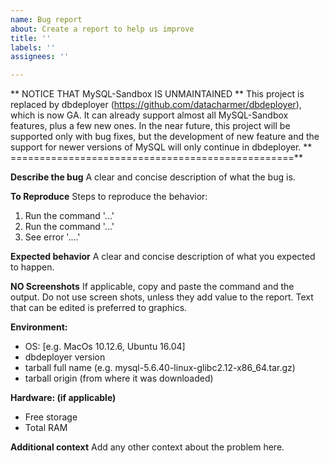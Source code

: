```yaml
---
name: Bug report
about: Create a report to help us improve
title: ''
labels: ''
assignees: ''

---
```


** NOTICE THAT MySQL-Sandbox IS UNMAINTAINED **
This project is replaced by dbdeployer (https://github.com/datacharmer/dbdeployer), which is now GA. It can already support almost all MySQL-Sandbox features, plus a few new ones. In the near future, this project will be supported only with bug fixes, but the development of new feature and the support for newer versions of MySQL will only continue in dbdeployer.
** =================================================**

**Describe the bug**
A clear and concise description of what the bug is.

**To Reproduce**
Steps to reproduce the behavior:
1. Run the command '...'
2. Run the command '...'
3. See error '....'

**Expected behavior**
A clear and concise description of what you expected to happen.

**NO Screenshots**
If applicable, copy and paste the command and the output. Do not use screen shots, unless they add value to the report.  Text that can be edited is preferred to graphics.

**Environment:**
 - OS: [e.g. MacOs 10.12.6, Ubuntu 16.04]
 - dbdeployer version
 - tarball full name (e.g. mysql-5.6.40-linux-glibc2.12-x86_64.tar.gz)
 - tarball origin (from where it was downloaded) 

**Hardware: (if applicable)**
 - Free storage
 - Total RAM

**Additional context**
Add any other context about the problem here.

